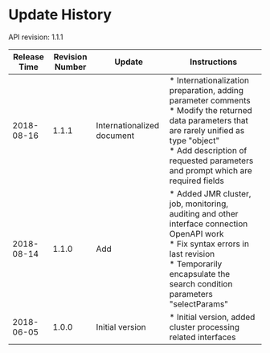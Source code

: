 # Update History #
API revision: 1.1.1

|Release Time|Revision Number| Update |Instructions|
|---|---|---|---|
|2018-08-16|1.1.1|Internationalized document|* Internationalization preparation, adding parameter comments<br> * Modify the returned data parameters that are rarely unified as type "object" <br>* Add description of requested parameters and prompt which are required fields|
|2018-08-14|1.1.0|Add|* Added JMR cluster, job, monitoring, auditing and other interface connection OpenAPI work<br> * Fix syntax errors in last revision <br>* Temporarily encapsulate the search condition parameters "selectParams"|
|2018-06-05|1.0.0|Initial version|* Initial version, added cluster processing related interfaces|
